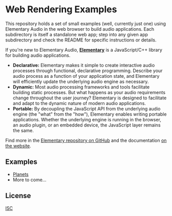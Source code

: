 # Web Rendering Examples

This repository holds a set of small examples (well, currently just one) using
Elementary Audio in the web browser to build audio applications. Each
subdirectory is itself a standalone web app; step into any given app
subdirectory and check the README for specific instructions or details.

If you're new to Elementary Audio, [**Elementary**](https://elementary.audio) is a JavaScript/C++ library for building audio applications.

* **Declarative:** Elementary makes it simple to create interactive audio processes through functional, declarative programming. Describe your audio process as a function of your application state, and Elementary will efficiently update the underlying audio engine as necessary.
* **Dynamic:** Most audio processing frameworks and tools facilitate building static processes. But what happens as your audio requirements change throughout the user journey? Elementary is designed to facilitate and adapt to the dynamic nature of modern audio applications.
* **Portable:** By decoupling the JavaScript API from the underlying audio engine (the "what" from the "how"), Elementary enables writing portable applications. Whether the underlying engine is running in the browser, an audio plugin, or an embedded device, the JavaScript layer remains the same.

Find more in the [Elementary repository on GitHub](https://github.com/elemaudio/elementary) and the documentation [on the website](https://elementary.audio/).

## Examples

* [Planets](https://github.com/elemaudio/web-examples/tree/master/planets)
* More to come...

## License

[ISC](LICENSE.md)
